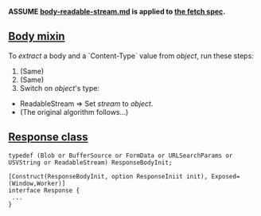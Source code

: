 __ASSUME [body-readable-stream.md](body-readable-stream.md) is applied to [the fetch spec](https://fetch.spec.whatwg.org/).__

## [Body mixin](https://fetch.spec.whatwg.org/#response-class) ##

To _extract_ a body and a \`Content-Type\` value from _object_, run these steps:

1. (Same)
1. (Same)
1. Switch on _object_'s type:
 - ReadableStream => Set _stream_ to _object_.
 - (The original algorithm follows...)

## [Response class](https://fetch.spec.whatwg.org/#response-class) ##

```
typedef (Blob or BufferSource or FormData or URLSearchParams or USVString or ReadableStream) ResponseBodyInit;

[Construct(ResponseBodyInit, option ResponseIniit init), Exposed=(Window,Worker)]
interface Response {
 ...
}
```
